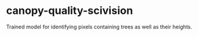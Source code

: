 # canopy-quality-scivision
Trained model for identifying pixels containing trees as well as their heights.
